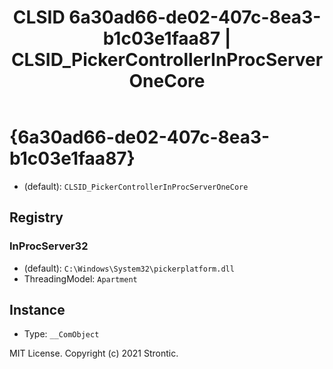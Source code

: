 ﻿---
title: "CLSID 6a30ad66-de02-407c-8ea3-b1c03e1faa87 | CLSID_PickerControllerInProcServerOneCore"
excerpt: What is COM-Object CLSID 6a30ad66-de02-407c-8ea3-b1c03e1faa87?
---

# {6a30ad66-de02-407c-8ea3-b1c03e1faa87}

* (default): `CLSID_PickerControllerInProcServerOneCore`

## Registry


### InProcServer32

* (default): `C:\Windows\System32\pickerplatform.dll`
* ThreadingModel: `Apartment`

## Instance

* Type: `__ComObject`

MIT License. Copyright (c) 2021 Strontic.


